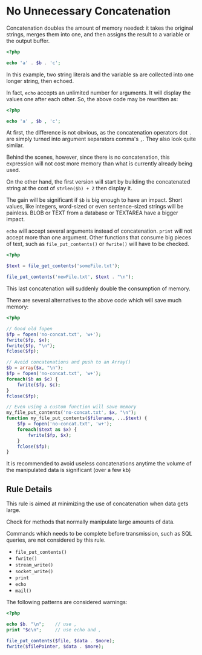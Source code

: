 <!-- PHP Manual -->
# No Unnecessary Concatenation

Concatenation doubles the amount of memory needed: it takes the original strings, merges them into one, and then assigns the result to a variable or the output buffer. 

```php
<?php

echo 'a' . $b . 'c';

```


In this example, two string literals and the variable `$b` are collected into one longer string, then echoed. 

In fact, `echo` accepts an unlimited number for arguments. It will display the values one after each other. So, the above code may be rewritten as: 

```php
<?php

echo 'a' , $b , 'c';

```


At first, the difference is not obvious, as the concatenation operators dot `.` are simply turned into argument separators comma's `,`. They also look quite similar. 

Behind the scenes, however, since there is no concatenation, this expression will not cost more memory than what is currently already being used.

On the other hand, the first version will start by building the concatenated string at the cost of `strlen($b) + 2` then display it. 

The gain will be significant if `$b` is big enough to have an impact. Short values, like integers, word-sized or even sentence-sized strings will be painless. BLOB or TEXT from a database or TEXTAREA have a bigger impact. 

`echo` will accept several arguments instead of concatenation. `print` will not accept more than one argument. Other functions that consume big pieces of text, such as `file_put_contents()` or `fwrite()` will have to be checked.

```php
<?php

$text = file_get_contents('someFile.txt');

file_put_contents('newFile.txt', $text . "\n");

```


This last concatenation will suddenly double the consumption of memory. 

There are several alternatives to the above code which will save much memory: 

```php
<?php

// Good old fopen
$fp = fopen('no-concat.txt', 'w+');
fwrite($fp, $x);
fwrite($fp, "\n");
fclose($fp);

// Avoid concatenations and push to an Array()
$b = array($x, "\n");
$fp = fopen('no-concat.txt', 'w+');
foreach($b as $c) {
	fwrite($fp, $c);
}
fclose($fp);

// Even using a custom function will save memory
my_file_put_contents('no-concat.txt', $x, "\n");
function my_file_put_contents($filename, ...$text) {
    $fp = fopen('no-concat.txt', 'w+');
    foreach($text as $x) {
        fwrite($fp, $x);
    }
    fclose($fp);
}

```


It is recommended to avoid useless concatenations anytime the volume of the manipulated data is significant (over a few kb)


## Rule Details

This rule is aimed at minimizing the use of concatenation when data gets large.

Check for methods that normally manipulate large amounts of data. 

Commands which needs to be complete before transmission, such as SQL queries, are not considered by this rule.

* `file_put_contents()`
* `fwrite()`
* `stream_write()`
* `socket_write()`
* `print`
* `echo`
* `mail()`

The following patterns are considered warnings:

```php
<?php

echo $b. "\n";    // use ,
print "$c\n";     // use echo and ,

file_put_contents($file, $data . $more);
fwrite($filePointer, $data . $more);

```


